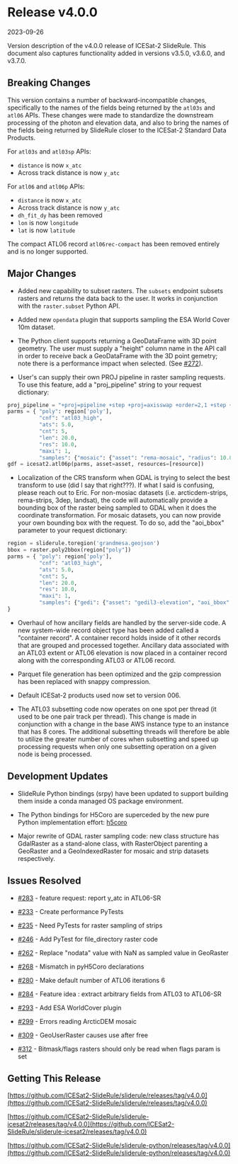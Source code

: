 # Release v4.0.0

2023-09-26

Version description of the v4.0.0 release of ICESat-2 SlideRule.  This document also captures functionality added in versions v3.5.0, v3.6.0, and v3.7.0.

## Breaking Changes

This version contains a number of backward-incompatible changes, specifically to the names of the fields being returned by the `atl03s` and `atl06` APIs.  These changes were made to standardize the downstream processing of the photon and elevation data, and also to bring the names of the fields being returned by SlideRule closer to the ICESat-2 Standard Data Products.

For `atl03s` and `atl03sp` APIs:
* `distance` is now `x_atc`
* Across track distance is now `y_atc`

For `atl06` and `atl06p` APIs:
* `distance` is now `x_atc`
* Across track distance is now `y_atc`
* `dh_fit_dy` has been removed
* `lon` is now `longitude`
* `lat` is now `latitude`

The compact ATL06 record `atl06rec-compact` has been removed entirely and is no longer supported.

## Major Changes

* Added new capability to subset rasters. The `subsets` endpoint subsets rasters and returns the data back to the user.  It works in conjunction with the `raster.subset` Python API. 

* Added new `opendata` plugin that supports sampling the ESA World Cover 10m dataset.

* The Python client supports returning a GeoDataFrame with 3D point geometry.  The user must supply a "height" column name in the API call in order to receive back a GeoDataFrame with the 3D point gemetry; note there is a performance impact when selected. (See [#272](https://github.com/ICESat2-SlideRule/sliderule/pull/272)).

* User's can supply their own PROJ pipeline in raster sampling requests. To use this feature, add a "proj_pipeline" string to your request dictionary:
```Python
proj_pipeline = "+proj=pipeline +step +proj=axisswap +order=2,1 +step +proj=unitconvert +xy_in=deg +xy_out=rad +step +proj=stere +lat_0=-90 +lat_ts=-71 +lon_0=70 +x_0=6000000 +y_0=6000000 +ellps=WGS84"
parms = { "poly": region['poly'],
          "cnf": "atl03_high",
          "ats": 5.0,
          "cnt": 5,
          "len": 20.0,
          "res": 10.0,
          "maxi": 1,
          "samples": {"mosaic": {"asset": "rema-mosaic", "radius": 10.0, "zonal_stats": True, "proj_pipeline": proj_pipeline}} }
gdf = icesat2.atl06p(parms, asset=asset, resources=[resource])
```

* Localization of the CRS transform when GDAL is trying to select the best transform to use (did I say that right???).  If what I said is confusing, please reach out to Eric.  For non-mosiac datasets (i.e. arcticdem-strips, rema-strips, 3dep, landsat), the code will automatically provide a bounding box of the raster being sampled to GDAL when it does the coordinate transformation.  For mosaic datasets, you can now provide your own bounding box with the request.  To do so, add the "aoi_bbox" parameter to your request dictionary:
```Python
region = sliderule.toregion('grandmesa.geojson')
bbox = raster.poly2bbox(region["poly"])
parms = { "poly": region['poly'],
          "cnf": "atl03_high",
          "ats": 5.0,
          "cnt": 5,
          "len": 20.0,
          "res": 10.0,
          "maxi": 1,
          "samples": {"gedi": {"asset": "gedil3-elevation", "aoi_bbox": bbox}} 
}
```

* Overhaul of how ancillary fields are handled by the server-side code.  A new system-wide record object type has been added called a "container record".  A container record holds inside of it other records that are grouped and processed together.  Ancillary data associated with an ATL03 extent or ATL06 elevation is now placed in a container record along with the corresponding ATL03 or ATL06 record.

* Parquet file generation has been optimized and the gzip compression has been replaced with snappy compression.

* Default ICESat-2 products used now set to version 006.

* The ATL03 subsetting code now operates on one spot per thread (it used to be one pair track per thread).  This change is made in conjunction with a change in the base AWS instance type to an instance that has 8 cores.  The additional subsetting threads will therefore be able to utilize the greater number of cores when subsetting and speed up processing requests when only one subsetting operation on a given node is being processed.

## Development Updates

* SlideRule Python bindings (srpy) have been updated to support building them inside a conda managed OS package environment.

* The Python bindings for H5Coro are superceded by the new pure Python implementation effort: [h5coro](https://github.com/ICESat2-SlideRule/h5coro)

* Major rewrite of GDAL raster sampling code: new class structure has GdalRaster as a stand-alone class, with RasterObject parenting a GeoRaster and a GeoIndexedRaster for mosaic and strip datasets respectively.

## Issues Resolved

* [#283](https://github.com/ICESat2-SlideRule/sliderule/issues/283) - feature request: report y_atc in ATL06-SR

* [#233](https://github.com/ICESat2-SlideRule/sliderule/issues/233) - Create performance PyTests

* [#235](https://github.com/ICESat2-SlideRule/sliderule/issues/235) - Need PyTests for raster sampling of strips

* [#246](https://github.com/ICESat2-SlideRule/sliderule/issues/246) - Add PyTest for file_directory raster code

* [#262](https://github.com/ICESat2-SlideRule/sliderule/issues/262) - Replace "nodata" value with NaN as sampled value in GeoRaster

* [#268](https://github.com/ICESat2-SlideRule/sliderule/issues/268) - Mismatch in pyH5Coro declarations

* [#280](https://github.com/ICESat2-SlideRule/sliderule/issues/280) - Make default number of ATL06 iterations 6

* [#284](https://github.com/ICESat2-SlideRule/sliderule/issues/284) - Feature idea : extract arbitrary fields from ATL03 to ATL06-SR

* [#293](https://github.com/ICESat2-SlideRule/sliderule/issues/293) - Add ESA WorldCover plugin

* [#299](https://github.com/ICESat2-SlideRule/sliderule/issues/299) - Errors reading ArcticDEM mosaic

* [#309](https://github.com/ICESat2-SlideRule/sliderule/issues/309) - GeoUserRaster causes use after free

* [#312](https://github.com/ICESat2-SlideRule/sliderule/issues/312) - Bitmask/flags rasters should only be read when flags param is set

## Getting This Release

[https://github.com/ICESat2-SlideRule/sliderule/releases/tag/v4.0.0](https://github.com/ICESat2-SlideRule/sliderule/releases/tag/v4.0.0)

[https://github.com/ICESat2-SlideRule/sliderule-icesat2/releases/tag/v4.0.0](https://github.com/ICESat2-SlideRule/sliderule-icesat2/releases/tag/v4.0.0)

[https://github.com/ICESat2-SlideRule/sliderule-python/releases/tag/v4.0.0](https://github.com/ICESat2-SlideRule/sliderule-python/releases/tag/v4.0.0)

